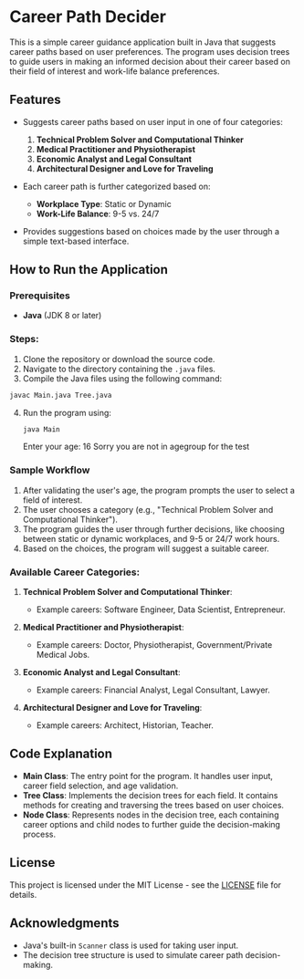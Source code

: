 # Career Path Decider

This is a simple career guidance application built in Java that suggests career paths based on user preferences. The program uses decision trees to guide users in making an informed decision about their career based on their field of interest and work-life balance preferences.

## Features
- Suggests career paths based on user input in one of four categories:
  1. **Technical Problem Solver and Computational Thinker**
  2. **Medical Practitioner and Physiotherapist**
  3. **Economic Analyst and Legal Consultant**
  4. **Architectural Designer and Love for Traveling**
  
- Each career path is further categorized based on:
  - **Workplace Type**: Static or Dynamic
  - **Work-Life Balance**: 9-5 vs. 24/7
  
- Provides suggestions based on choices made by the user through a simple text-based interface.

## How to Run the Application

### Prerequisites
- **Java** (JDK 8 or later)
  
### Steps:
1. Clone the repository or download the source code.
2. Navigate to the directory containing the `.java` files.
3. Compile the Java files using the following command:
```bash
javac Main.java Tree.java
```
4. Run the program using:
   ```bash
   java Main
   ```
   Enter your age: 16 Sorry you are not in agegroup for the test

   
### Sample Workflow
1. After validating the user's age, the program prompts the user to select a field of interest.
2. The user chooses a category (e.g., "Technical Problem Solver and Computational Thinker").
3. The program guides the user through further decisions, like choosing between static or dynamic workplaces, and 9-5 or 24/7 work hours.
4. Based on the choices, the program will suggest a suitable career.

### Available Career Categories:
1. **Technical Problem Solver and Computational Thinker**:
   - Example careers: Software Engineer, Data Scientist, Entrepreneur.

2. **Medical Practitioner and Physiotherapist**:
   - Example careers: Doctor, Physiotherapist, Government/Private Medical Jobs.

3. **Economic Analyst and Legal Consultant**:
   - Example careers: Financial Analyst, Legal Consultant, Lawyer.

4. **Architectural Designer and Love for Traveling**:
   - Example careers: Architect, Historian, Teacher.

## Code Explanation
- **Main Class**: The entry point for the program. It handles user input, career field selection, and age validation.
- **Tree Class**: Implements the decision trees for each field. It contains methods for creating and traversing the trees based on user choices.
- **Node Class**: Represents nodes in the decision tree, each containing career options and child nodes to further guide the decision-making process.

## License

This project is licensed under the MIT License - see the [LICENSE](LICENSE) file for details.

## Acknowledgments
- Java's built-in `Scanner` class is used for taking user input.
- The decision tree structure is used to simulate career path decision-making.
